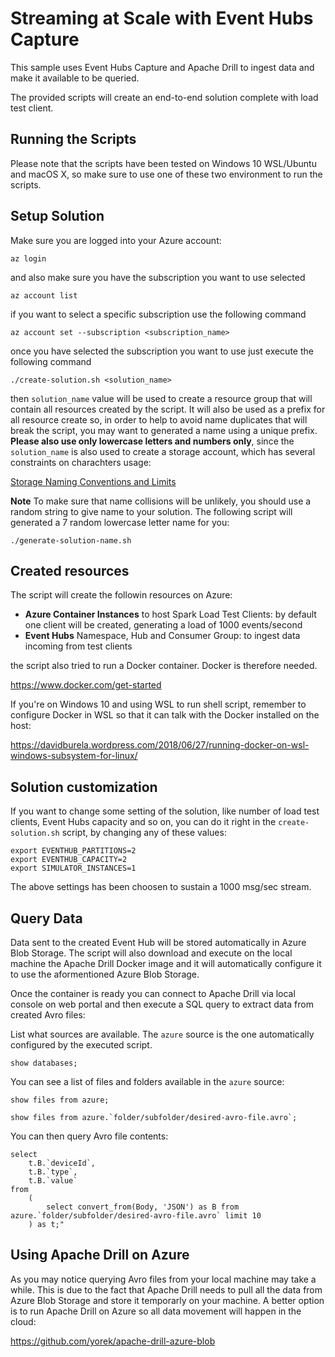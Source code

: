 # Streaming at Scale with Event Hubs Capture

This sample uses Event Hubs Capture and Apache Drill to ingest data and make it available to be queried.

The provided scripts will create an end-to-end solution complete with load test client.

## Running the Scripts

Please note that the scripts have been tested on Windows 10 WSL/Ubuntu and macOS X, so make sure to use one of these two environment to run the scripts.

## Setup Solution

Make sure you are logged into your Azure account:

    az login

and also make sure you have the subscription you want to use selected

    az account list

if you want to select a specific subscription use the following command

    az account set --subscription <subscription_name>

once you have selected the subscription you want to use just execute the following command

    ./create-solution.sh <solution_name>

then `solution_name` value will be used to create a resource group that will contain all resources created by the script. It will also be used as a prefix for all resource create so, in order to help to avoid name duplicates that will break the script, you may want to generated a name using a unique prefix. **Please also use only lowercase letters and numbers only**, since the `solution_name` is also used to create a storage account, which has several constraints on charachters usage:

[Storage Naming Conventions and Limits](https://docs.microsoft.com/en-us/azure/architecture/best-practices/naming-conventions#storage)

**Note**
To make sure that name collisions will be unlikely, you should use a random string to give name to your solution. The following script will generated a 7 random lowercase letter name for you:

    ./generate-solution-name.sh

## Created resources

The script will create the followin resources on Azure:

* **Azure Container Instances** to host Spark Load Test Clients: by default one client will be created, generating a load of 1000 events/second
* **Event Hubs** Namespace, Hub and Consumer Group: to ingest data incoming from test clients

the script also tried to run a Docker container. Docker is therefore needed.

https://www.docker.com/get-started

If you're on Windows 10 and using WSL to run shell script, remember to configure Docker in WSL so that it can talk with the Docker installed on the host:

https://davidburela.wordpress.com/2018/06/27/running-docker-on-wsl-windows-subsystem-for-linux/

## Solution customization

If you want to change some setting of the solution, like number of load test clients, Event Hubs capacity and so on, you can do it right in the `create-solution.sh` script, by changing any of these values:

    export EVENTHUB_PARTITIONS=2
    export EVENTHUB_CAPACITY=2
    export SIMULATOR_INSTANCES=1

The above settings has been choosen to sustain a 1000 msg/sec stream.

## Query Data

Data sent to the created Event Hub will be stored automatically in Azure Blob Storage. The script will also download and execute on the local machine the Apache Drill Docker image and it will automatically configure it to use the aformentioned Azure Blob Storage.

Once the container is ready you can connect to Apache Drill via local console on web portal and then execute a SQL query to extract data from created Avro files:

List what sources are available. The `azure` source is the one automatically configured by the executed script.

    show databases;

You can see a list of files and folders available in the `azure` source:

    show files from azure;

    show files from azure.`folder/subfolder/desired-avro-file.avro`;

You can then query Avro file contents:

    select 
        t.B.`deviceId`, 
        t.B.`type`, 
        t.B.`value` 
    from 
        (
            select convert_from(Body, 'JSON') as B from azure.`folder/subfolder/desired-avro-file.avro` limit 10
        ) as t;"

## Using Apache Drill on Azure

As you may notice querying Avro files from your local machine may take a while. This is due to the fact that Apache Drill needs to pull all the data from Azure Blob Storage and store it temporarly on your machine. A better option is to run Apache Drill on Azure so all data movement will happen in the cloud:

https://github.com/yorek/apache-drill-azure-blob 
